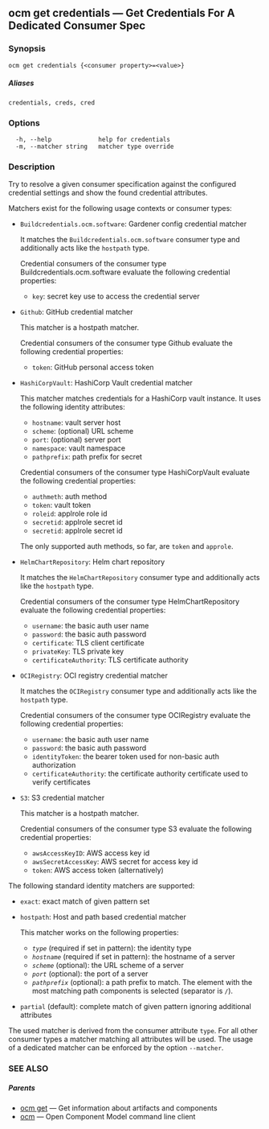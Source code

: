 ## ocm get credentials &mdash; Get Credentials For A Dedicated Consumer Spec

### Synopsis

```
ocm get credentials {<consumer property>=<value>}
```

##### Aliases

```
credentials, creds, cred
```

### Options

```
  -h, --help             help for credentials
  -m, --matcher string   matcher type override
```

### Description


Try to resolve a given consumer specification against the configured credential
settings and show the found credential attributes.

Matchers exist for the following usage contexts or consumer types:
  - <code>Buildcredentials.ocm.software</code>: Gardener config credential matcher

    It matches the <code>Buildcredentials.ocm.software</code> consumer type and additionally acts like
    the <code>hostpath</code> type.

    Credential consumers of the consumer type Buildcredentials.ocm.software evaluate the following credential properties:

      - <code>key</code>: secret key use to access the credential server


  - <code>Github</code>: GitHub credential matcher

    This matcher is a hostpath matcher.

    Credential consumers of the consumer type Github evaluate the following credential properties:

      - <code>token</code>: GitHub personal access token


  - <code>HashiCorpVault</code>: HashiCorp Vault credential matcher

    This matcher matches credentials for a HashiCorp vault instance.
    It uses the following identity attributes:
      - <code>hostname</code>: vault server host
      - <code>scheme</code>: (optional) URL scheme
      - <code>port</code>: (optional) server port
      - <code>namespace</code>: vault namespace
      - <code>pathprefix</code>: path prefix for secret


    Credential consumers of the consumer type HashiCorpVault evaluate the following credential properties:

      - <code>authmeth</code>: auth method
      - <code>token</code>: vault token
      - <code>roleid</code>: applrole role id
      - <code>secretid</code>: applrole secret id
      - <code>secretid</code>: applrole secret id

    The only supported auth methods, so far, are <code>token</code> and <code>approle</code>.


  - <code>HelmChartRepository</code>: Helm chart repository

    It matches the <code>HelmChartRepository</code> consumer type and additionally acts like
    the <code>hostpath</code> type.

    Credential consumers of the consumer type HelmChartRepository evaluate the following credential properties:

      - <code>username</code>: the basic auth user name
      - <code>password</code>: the basic auth password
      - <code>certificate</code>: TLS client certificate
      - <code>privateKey</code>: TLS private key
      - <code>certificateAuthority</code>: TLS certificate authority


  - <code>OCIRegistry</code>: OCI registry credential matcher

    It matches the <code>OCIRegistry</code> consumer type and additionally acts like
    the <code>hostpath</code> type.

    Credential consumers of the consumer type OCIRegistry evaluate the following credential properties:

      - <code>username</code>: the basic auth user name
      - <code>password</code>: the basic auth password
      - <code>identityToken</code>: the bearer token used for non-basic auth authorization
      - <code>certificateAuthority</code>: the certificate authority certificate used to verify certificates


  - <code>S3</code>: S3 credential matcher

    This matcher is a hostpath matcher.

    Credential consumers of the consumer type S3 evaluate the following credential properties:

      - <code>awsAccessKeyID</code>: AWS access key id
      - <code>awsSecretAccessKey</code>: AWS secret for access key id
      - <code>token</code>: AWS access token (alternatively)



The following standard identity matchers are supported:
  - <code>exact</code>: exact match of given pattern set
  - <code>hostpath</code>: Host and path based credential matcher

    This matcher works on the following properties:

    - *<code>type</code>* (required if set in pattern): the identity type
    - *<code>hostname</code>* (required if set in pattern): the hostname of a server
    - *<code>scheme</code>* (optional): the URL scheme of a server
    - *<code>port</code>* (optional): the port of a server
    - *<code>pathprefix</code>* (optional): a path prefix to match. The
      element with the most matching path components is selected (separator is <code>/</code>).


  - <code>partial</code> (default): complete match of given pattern ignoring additional attributes

The used matcher is derived from the consumer attribute <code>type</code>.
For all other consumer types a matcher matching all attributes will be used.
The usage of a dedicated matcher can be enforced by the option <code>--matcher</code>.


### SEE ALSO

##### Parents

* [ocm get](ocm_get.md)	 &mdash; Get information about artifacts and components
* [ocm](ocm.md)	 &mdash; Open Component Model command line client

